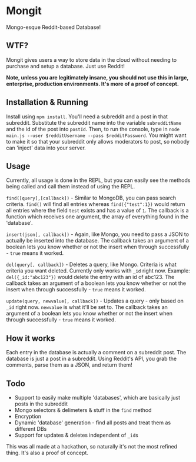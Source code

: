 # Mongit

Mongo-esque Reddit-based Database!

## WTF?

Mongit gives users a way to store data in the cloud without needing to purchase and setup a database. Just use Reddit!

**Note, unless you are legitimately insane, you should not use this in large, enterprise, production environments. It's more of a proof of concept.**

## Installation & Running

Install using `npm install`. You'll need a subreddit and a post in that subreddit. Substitute the subreddit name into the variable `subredditName` and the id of the post into `postId`. Then, to run the console, type in `node main.js --user $redditUsername --pass $redditPassword`. You might want to make it so that your subreddit only allows moderators to post, so nobody can 'inject' data into your server.

## Usage

Currently, all usage is done in the REPL, but you can easily see the methods being called and call them instead of using the REPL.

`find([query],[callback])` - Similar to MongoDB, you can pass search criteria. `find()` will find all entries whereas `find({"test":1})` would return all entries where the field `test` exists and has a value of `1`. The callback is a function which receives one argument, the array of everything found in the 'database'.

`insert(json[, callback])` - Again, like Mongo, you need to pass a JSON to actually be inserted into the database. The callback takes an argument of a boolean lets you know whether or not the insert when through successfully - `true` means it worked.

`del(query[, callback])` - Deletes a query, like Mongo. Criteria is what criteria you want deleted. Currently only works with `_id` right now. Example: `del({_id:"abc123"})` would delete the entry with an id of abc123. The callback takes an argument of a boolean lets you know whether or not the insert when through successfully - `true` means it worked.

`update(query, newvalue[, callback])` - Updates a query - only based on `_id` right now. `newvalue` is what it'll be set to. The callback takes an argument of a boolean lets you know whether or not the insert when through successfully - `true` means it worked.

## How it works

Each entry in the database is actually a comment on a subreddit post. The database is just a post in a subreddit. Using Reddit's API, you grab the comments, parse them as a JSON, and return them!

## Todo

* Support to easily make multiple 'databases', which are basically just posts in the subreddit
* Mongo selectors & delimeters & stuff in the `find` method
* Encryption
* Dynamic 'database' generation - find all posts and treat them as different DBs
* Support for updates & deletes independent of `_id`s

This was all made at a hackathon, so naturally it's not the most refined thing. It's also a proof of concept. 